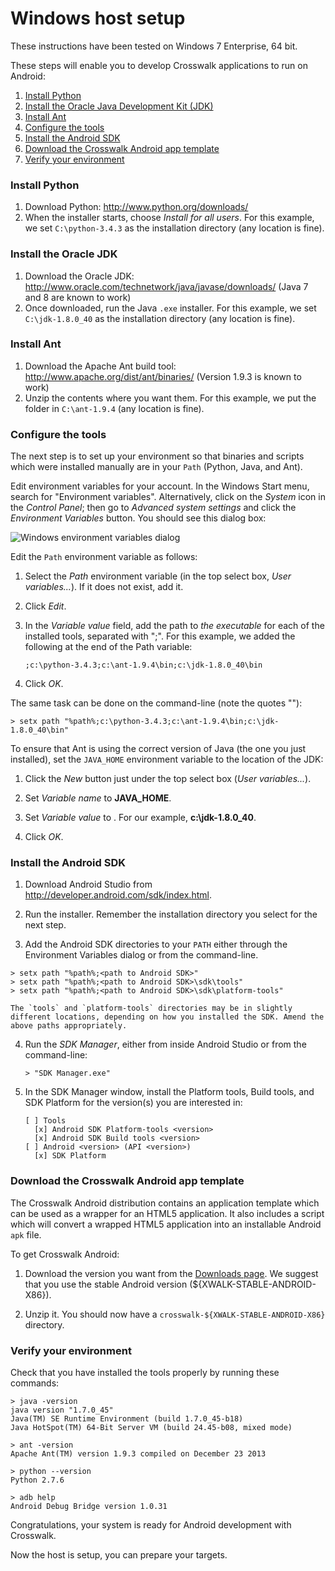 # Windows host setup

These instructions have been tested on Windows 7 Enterprise, 64 bit.

These steps will enable you to develop Crosswalk applications to run on Android:

1.  [Install Python](#Install-Python)
2.  [Install the Oracle Java Development Kit (JDK)](#Install-the-Oracle-JDK)
3.  [Install Ant](#Install-Ant)
4.  [Configure the tools](#Configure-the-tools)
5.  [Install the Android SDK](#Install-the-Android-SDK)
6.  [Download the Crosswalk Android app template](#Download-the-Crosswalk-Android-app-template)
7.  [Verify your environment](#Verify-your-environment)

<h3 id="Install-Python">Install Python</h3>

1. Download Python: http://www.python.org/downloads/
2. When the installer starts, choose *Install for all users*.  For this example, we set `C:\python-3.4.3` as the installation directory (any location is fine).

<h3 id="Install-the-Oracle-JDK">Install the Oracle JDK</h3>

1.  Download the Oracle JDK: http://www.oracle.com/technetwork/java/javase/downloads/  (Java 7 and 8 are known to work)
2.  Once downloaded, run the Java <code>.exe</code> installer.  For this example, we set `C:\jdk-1.8.0_40` as the installation directory (any location is fine).

<h3 id="Install-Ant">Install Ant</h3>

1.  Download the Apache Ant build tool: http://www.apache.org/dist/ant/binaries/ (Version 1.9.3 is known to work)
2.  Unzip the contents where you want them.  For this example, we put the folder in `C:\ant-1.9.4` (any location is fine).

<h3 id="Configure-the-tools">Configure the tools</h3>

The next step is to set up your environment so that binaries and scripts which were installed manually are in your `Path` (Python, Java, and Ant).

Edit environment variables for your account. In the Windows Start menu, search for "Environment variables". Alternatively, click on the *System* icon in the *Control Panel*; then go to *Advanced system settings* and click the *Environment Variables* button. You should see this dialog box:

![Windows environment variables dialog](/assets/windows-env-variables.png)

Edit the `Path` environment variable as follows:

1.  Select the *Path* environment variable (in the top select box, *User variables...*).  If it does not exist, add it.

2.  Click *Edit*.

3.  In the *Variable value* field, add the path to *the executable* for each of the installed tools, separated with ";".  For this example, we added the following at the end of the Path variable:

        ;c:\python-3.4.3;c:\ant-1.9.4\bin;c:\jdk-1.8.0_40\bin

4.  Click *OK*.

The same task can be done on the command-line (note the quotes ""):
```
> setx path "%path%;c:\python-3.4.3;c:\ant-1.9.4\bin;c:\jdk-1.8.0_40\bin"
```

To ensure that Ant is using the correct version of Java (the one you just installed), set the `JAVA_HOME` environment variable to the location of the JDK:

1.  Click the *New* button just under the top select box (*User variables...*).

2.  Set *Variable name* to **JAVA_HOME**.

3.  Set *Variable value* to <root directory of JDK>.  For our example, **c:\jdk-1.8.0_40**.

4.  Click *OK*.

<h3 id="Install-the-Android-SDK">Install the Android SDK</h3>

1.  Download Android Studio from <a href='http://developer.android.com/sdk/index.html' target='_blank'>http://developer.android.com/sdk/index.html</a>.
2.  Run the installer.  Remember the installation directory you select for the next step.

3.  Add the Android SDK directories to your `PATH` either through the Environment Variables dialog or from the command-line. 
```
> setx path "%path%;<path to Android SDK>"
> setx path "%path%;<path to Android SDK>\sdk\tools"
> setx path "%path%;<path to Android SDK>\sdk\platform-tools"
```

    The `tools` and `platform-tools` directories may be in slightly different locations, depending on how you installed the SDK. Amend the above paths appropriately.

4.  Run the *SDK Manager*, either from inside Android Studio or from the command-line:

        > "SDK Manager.exe"

5.  In the SDK Manager window, install the Platform tools, Build tools, and SDK Platform for the version(s) you are interested in:

        [ ] Tools
          [x] Android SDK Platform-tools <version>
          [x] Android SDK Build tools <version>
        [ ] Android <version> (API <version>)
          [x] SDK Platform

<h3 id="Download-the-Crosswalk-Android-app-template">Download the Crosswalk Android app template</h3>

The Crosswalk Android distribution contains an application template which can be used as a wrapper for an HTML5 application. It also includes a script which will convert a wrapped HTML5 application into an installable Android `apk` file.

To get Crosswalk Android:

1.  Download the version you want from the [Downloads page](/documentation/downloads.html). We suggest that you use the stable Android version (${XWALK-STABLE-ANDROID-X86}).

2.  Unzip it. You should now have a `crosswalk-${XWALK-STABLE-ANDROID-X86}` directory.

<h3 id="Verify-your-environment">Verify your environment</h3>

Check that you have installed the tools properly by running these commands:

```
> java -version
java version "1.7.0_45"
Java(TM) SE Runtime Environment (build 1.7.0_45-b18)
Java HotSpot(TM) 64-Bit Server VM (build 24.45-b08, mixed mode)

> ant -version
Apache Ant(TM) version 1.9.3 compiled on December 23 2013

> python --version
Python 2.7.6

> adb help
Android Debug Bridge version 1.0.31
```

Congratulations, your system is ready for Android development with Crosswalk.

Now the host is setup, you can prepare your targets.
